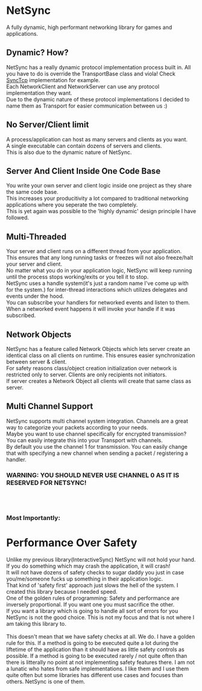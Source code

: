 # NetSync
A fully dynamic, high performant networking library for games and applications.


## Dynamic? How?
NetSync has a really dynamic protocol implementation process built in. All you have to do is override the TransportBase class and viola! Check [SyncTcp](https://github.com/EmreBugday99/NetSync/blob/main/NetSync/NetSync/Transport/SyncTcp/SyncTcp.cs) implementation for example.
<br>
Each NetworkClient and NetworkServer can use any protocol implementation they want. 
<br>
Due to the dynamic nature of these protocol implementations I decided to name them as Transport for easier communication between us :)

## No Server/Client limit
A process/application can host as many servers and clients as you want. 
<br>
A single executable can contain dozens of servers and clients.
<br>
This is also due to the dynamic nature of NetSync.

## Server And Client Inside One Code Base
You write your own server and client logic inside one project as they share the same code base. 
<br>
This increases your producitivity a lot compared to traditional networking applications where you seperate the two completely.
<br>
This is yet again was possible to the 'highly dynamic' design principle I have followed.

## Multi-Threaded
Your server and client runs on a different thread from your application.
<br>
This ensures that any long running tasks or freezes will not also freeze/halt your server and client. 
<br>
No matter what you do in your application logic, NetSync will keep running until the process stops working/exits or you tell it to stop.
<br>
NetSync uses a handle system(it's just a random name I've come up with for the system.) for inter-thread interactions which utilizes delegates and events under the hood.
<br>
You can subscribe your handlers for networked events and listen to them. When a networked event happens it will invoke your handle if it was subscribed.
<br>
## Network Objects
NetSync has a feature called Network Objects which lets server create an identical class on all clients on runtime. This ensures easier synchronization between server & client.
<br>
For safety reasons class/object creation initialization over network is restricted only to server. Clients are only recipients not initiators.
<br>
If server creates a Network Object all clients will create that same class as server.
<br>

## Multi Channel Support
NetSync supports multi channel system integration. Channels are a great way to categorize your packets according to your needs. 
<br>
Maybe you want to use channel specifically for encrypted transmission? You can easily integrate this into your Transport with channels.
<br>
By default you use the channel 1 for transmission. You can easily change that with specifying a new channel when sending a packet / registering a handler.
<br>
### WARNING: YOU SHOULD NEVER USE CHANNEL 0 AS IT IS RESERVED FOR NETSYNC!
<br>
<br>

### Most Importantly:
# Performance Over Safety
Unlike my previous library(InteractiveSync) NetSync will not hold your hand. If you do something which may crash the application, it will crash!
<br>
It will not have dozens of safety checks to sugar daddy you just in case you/me/someone fucks up something in their application logic.
<br>
That kind of 'safety first' approach just slows the hell of the system. I created this library because I needed speed.
<br>
One of the golden rules of programming: Safety and performance are inversely proportional. If you want one you must sacrifice the other.
<br>
If you want a library which is going to handle all sort of errors for you NetSync is not the good choice. This is not my focus and that is not where I am taking this library to.
<br>
<br>
This doesn't mean that we have safety checks at all. We do. I have a golden rule for this. If a method is going to be executed quite a lot during the liftetime of the application than it should have as little safety controls as possible. If a method is going to be executed rarely / not quite often than there is litterally no point at not implementing safety features there. I am not a lunatic who hates from safe implementations. I like them and I use them quite often but some libraries has different use cases and focuses than others. NetSync is one of them.
